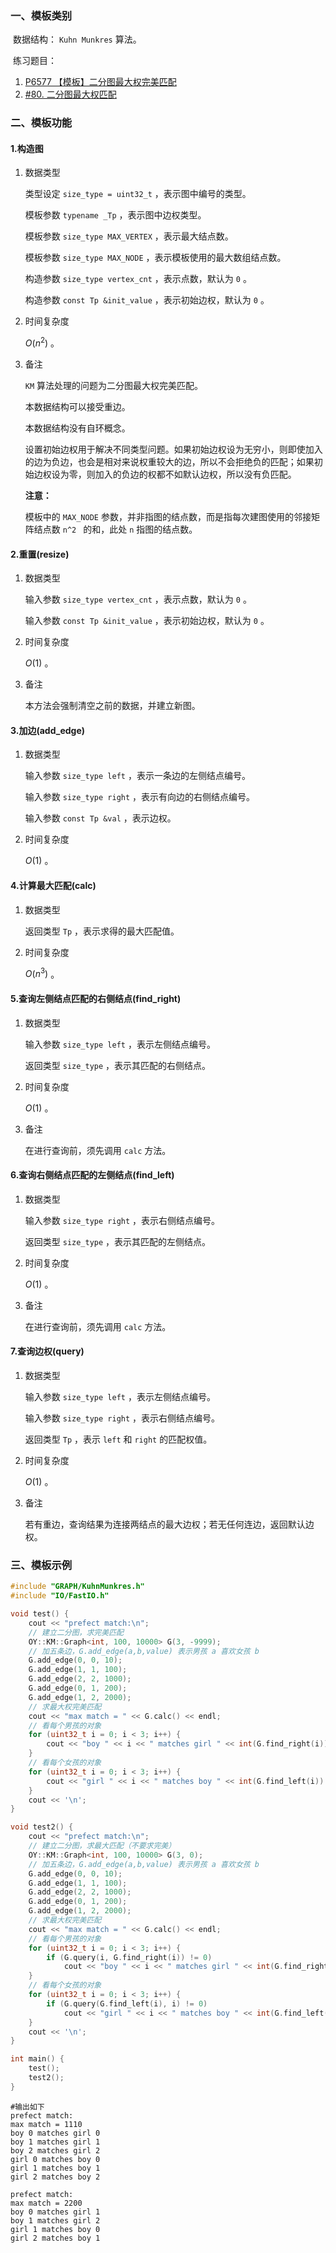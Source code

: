 ### 一、模板类别

​	数据结构： `Kuhn Munkres` 算法。

​	练习题目：

1. [P6577 【模板】二分图最大权完美匹配](https://www.luogu.com.cn/problem/P6577)
2. [#80. 二分图最大权匹配](https://uoj.ac/problem/80)


### 二、模板功能

#### 1.构造图

1. 数据类型

   类型设定 `size_type = uint32_t` ，表示图中编号的类型。

   模板参数 `typename _Tp` ，表示图中边权类型。

   模板参数 `size_type MAX_VERTEX` ，表示最大结点数。

   模板参数 `size_type MAX_NODE` ，表示模板使用的最大数组结点数。

   构造参数 `size_type vertex_cnt` ，表示点数，默认为 `0` 。

   构造参数 `const Tp &init_value` ，表示初始边权，默认为 `0` 。

2. 时间复杂度

   $O(n^2)$ 。

3. 备注

    `KM` 算法处理的问题为二分图最大权完美匹配。

   本数据结构可以接受重边。

   本数据结构没有自环概念。

   设置初始边权用于解决不同类型问题。如果初始边权设为无穷小，则即使加入的边为负边，也会是相对来说权重较大的边，所以不会拒绝负的匹配；如果初始边权设为零，则加入的负边的权都不如默认边权，所以没有负匹配。

   **注意：**

   模板中的 `MAX_NODE` 参数，并非指图的结点数，而是指每次建图使用的邻接矩阵结点数 `n^2 ` 的和，此处 `n` 指图的结点数。

#### 2.重置(resize)

1. 数据类型

   输入参数 `size_type vertex_cnt` ，表示点数，默认为 `0` 。

   输入参数 `const Tp &init_value` ，表示初始边权，默认为 `0` 。

2. 时间复杂度

   $O(1)$ 。

3. 备注

   本方法会强制清空之前的数据，并建立新图。

#### 3.加边(add_edge)

1. 数据类型

   输入参数 `size_type left`​ ，表示一条边的左侧结点编号。

   输入参数 `size_type right` ，表示有向边的右侧结点编号。

   输入参数 `const Tp &val` ，表示边权。

2. 时间复杂度

   $O(1)$ 。

#### 4.计算最大匹配(calc)

1. 数据类型

   返回类型 `Tp` ，表示求得的最大匹配值。

2. 时间复杂度

   $O(n^3)$ 。

#### 5.查询左侧结点匹配的右侧结点(find_right)

1. 数据类型

   输入参数 `size_type left` ，表示左侧结点编号。

   返回类型 `size_type` ，表示其匹配的右侧结点。

2. 时间复杂度

   $O(1)$ 。

3. 备注

   在进行查询前，须先调用 `calc` 方法。

#### 6.查询右侧结点匹配的左侧结点(find_left)

1. 数据类型

   输入参数 `size_type right` ，表示右侧结点编号。

   返回类型 `size_type` ，表示其匹配的左侧结点。

2. 时间复杂度

   $O(1)$ 。

3. 备注

   在进行查询前，须先调用 `calc` 方法。

#### 7.查询边权(query)

1. 数据类型

   输入参数 `size_type left` ，表示左侧结点编号。

   输入参数 `size_type right` ，表示右侧结点编号。

   返回类型 `Tp` ，表示 `left` 和 `right` 的匹配权值。

2. 时间复杂度

    $O(1)$ 。

3. 备注

   若有重边，查询结果为连接两结点的最大边权；若无任何连边，返回默认边权。

### 三、模板示例

```c++
#include "GRAPH/KuhnMunkres.h"
#include "IO/FastIO.h"

void test() {
    cout << "prefect match:\n";
    // 建立二分图，求完美匹配
    OY::KM::Graph<int, 100, 10000> G(3, -9999);
    // 加五条边，G.add_edge(a,b,value) 表示男孩 a 喜欢女孩 b
    G.add_edge(0, 0, 10);
    G.add_edge(1, 1, 100);
    G.add_edge(2, 2, 1000);
    G.add_edge(0, 1, 200);
    G.add_edge(1, 2, 2000);
    // 求最大权完美匹配
    cout << "max match = " << G.calc() << endl;
    // 看每个男孩的对象
    for (uint32_t i = 0; i < 3; i++) {
        cout << "boy " << i << " matches girl " << int(G.find_right(i)) << endl;
    }
    // 看每个女孩的对象
    for (uint32_t i = 0; i < 3; i++) {
        cout << "girl " << i << " matches boy " << int(G.find_left(i)) << endl;
    }
    cout << '\n';
}

void test2() {
    cout << "prefect match:\n";
    // 建立二分图，求最大匹配（不要求完美）
    OY::KM::Graph<int, 100, 10000> G(3, 0);
    // 加五条边，G.add_edge(a,b,value) 表示男孩 a 喜欢女孩 b
    G.add_edge(0, 0, 10);
    G.add_edge(1, 1, 100);
    G.add_edge(2, 2, 1000);
    G.add_edge(0, 1, 200);
    G.add_edge(1, 2, 2000);
    // 求最大权完美匹配
    cout << "max match = " << G.calc() << endl;
    // 看每个男孩的对象
    for (uint32_t i = 0; i < 3; i++) {
        if (G.query(i, G.find_right(i)) != 0)
            cout << "boy " << i << " matches girl " << int(G.find_right(i)) << endl;
    }
    // 看每个女孩的对象
    for (uint32_t i = 0; i < 3; i++) {
        if (G.query(G.find_left(i), i) != 0)
            cout << "girl " << i << " matches boy " << int(G.find_left(i)) << endl;
    }
    cout << '\n';
}

int main() {
    test();
    test2();
}
```

```
#输出如下
prefect match:
max match = 1110
boy 0 matches girl 0
boy 1 matches girl 1
boy 2 matches girl 2
girl 0 matches boy 0
girl 1 matches boy 1
girl 2 matches boy 2

prefect match:
max match = 2200
boy 0 matches girl 1
boy 1 matches girl 2
girl 1 matches boy 0
girl 2 matches boy 1

```

